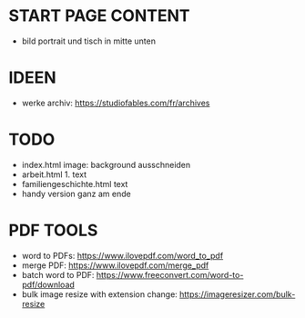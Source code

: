 # START PAGE CONTENT

- bild portrait und tisch in mitte unten

# IDEEN

- werke archiv: https://studiofables.com/fr/archives

# TODO

- index.html image: background ausschneiden
- arbeit.html 1. text
- familiengeschichte.html text
- handy version ganz am ende

# PDF TOOLS

- word to PDFs: https://www.ilovepdf.com/word_to_pdf
- merge PDF: https://www.ilovepdf.com/merge_pdf
- batch word to PDF: https://www.freeconvert.com/word-to-pdf/download
- bulk image resize with extension change: https://imageresizer.com/bulk-resize
